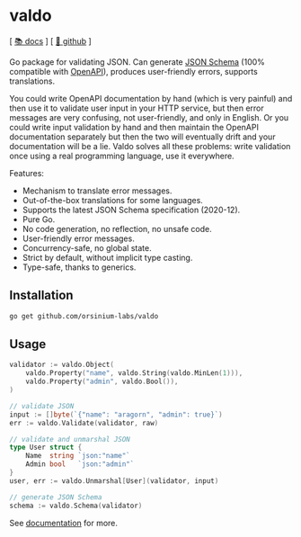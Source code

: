# valdo

[ [📚 docs](https://pkg.go.dev/github.com/orsinium-labs/valdo/valdo) ] [ [🐙 github](https://github.com/orsinium-labs/valdo) ]

Go package for validating JSON. Can generate [JSON Schema](https://json-schema.org/overview/what-is-jsonschema) (100% compatible with [OpenAPI](https://swagger.io/specification/)), produces user-friendly errors, supports translations.

You could write OpenAPI documentation by hand (which is very painful) and then use it to validate user input in your HTTP service, but then error messages are very confusing, not user-friendly, and only in English. Or you could write input validation by hand and then maintain the OpenAPI documentation separately but then the two will eventually drift and your documentation will be a lie. Valdo solves all these problems: write validation once using a real programming language, use it everywhere.

Features:

* Mechanism to translate error messages.
* Out-of-the-box translations for some languages.
* Supports the latest JSON Schema specification (2020-12).
* Pure Go.
* No code generation, no reflection, no unsafe code.
* User-friendly error messages.
* Concurrency-safe, no global state.
* Strict by default, without implicit type casting.
* Type-safe, thanks to generics.

## Installation

```bash
go get github.com/orsinium-labs/valdo
```

## Usage

```go
validator := valdo.Object(
    valdo.Property("name", valdo.String(valdo.MinLen(1))),
    valdo.Property("admin", valdo.Bool()),
)

// validate JSON
input := []byte(`{"name": "aragorn", "admin": true}`)
err := valdo.Validate(validator, raw)

// validate and unmarshal JSON
type User struct {
    Name  string `json:"name"`
    Admin bool   `json:"admin"`
}
user, err := valdo.Unmarshal[User](validator, input)

// generate JSON Schema
schema := valdo.Schema(validator)
```

See [documentation](https://pkg.go.dev/github.com/orsinium-labs/valdo/valdo) for more.
